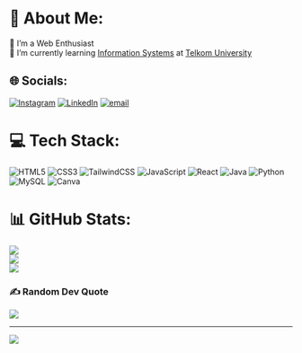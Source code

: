 # 💫 About Me:
🔭 I’m a Web Enthusiast<br>🌱 I’m currently learning <a href="https://online.uc.edu/blog/what-is-information-systems-and-why/#:~:text=A%20degree%20in%20information%20systems%20focuses%20on%20the%20integration%20of,analyze%20information%20for%20decision-making." target="_blank">Information Systems</a> at <a href="https://telkomuniversity.ac.id/en/" target="_blank">Telkom University</a><br>


## 🌐 Socials:
[![Instagram](https://img.shields.io/badge/Instagram-%23E4405F.svg?logo=Instagram&logoColor=white)](https://instagram.com/nivednaivatco/) [![LinkedIn](https://img.shields.io/badge/LinkedIn-%230077B5.svg?logo=linkedin&logoColor=white)](https://linkedin.com/in/devinoctavian/) [![email](https://img.shields.io/badge/Email-D14836?logo=gmail&logoColor=white)](mailto:devin191006@gmail.com) 

# 💻 Tech Stack:
![HTML5](https://img.shields.io/badge/html5-%23E34F26.svg?style=for-the-badge&logo=html5&logoColor=white) ![CSS3](https://img.shields.io/badge/css3-%231572B6.svg?style=for-the-badge&logo=css3&logoColor=white) ![TailwindCSS](https://img.shields.io/badge/tailwindcss-%2338B2AC.svg?style=for-the-badge&logo=tailwind-css&logoColor=white) ![JavaScript](https://img.shields.io/badge/javascript-%23323330.svg?style=for-the-badge&logo=javascript&logoColor=%23F7DF1E) ![React](https://img.shields.io/badge/react-%2320232a.svg?style=for-the-badge&logo=react&logoColor=%2361DAFB) ![Java](https://img.shields.io/badge/java-%23ED8B00.svg?style=for-the-badge&logo=openjdk&logoColor=white) ![Python](https://img.shields.io/badge/python-3670A0?style=for-the-badge&logo=python&logoColor=ffdd54) ![MySQL](https://img.shields.io/badge/mysql-4479A1.svg?style=for-the-badge&logo=mysql&logoColor=white) ![Canva](https://img.shields.io/badge/Canva-%2300C4CC.svg?style=for-the-badge&logo=Canva&logoColor=white)
# 📊 GitHub Stats:
![](https://github-readme-stats.vercel.app/api?username=DevinTheCreator&theme=dark&hide_border=false&include_all_commits=false&count_private=false)<br/>
![](https://nirzak-streak-stats.vercel.app/?user=DevinTheCreator&theme=dark&hide_border=false)<br/>
![](https://github-readme-stats.vercel.app/api/top-langs/?username=DevinTheCreator&theme=dark&hide_border=false&include_all_commits=false&count_private=false&layout=compact)

### ✍️ Random Dev Quote
![](https://quotes-github-readme.vercel.app/api?type=vetical&theme=tokyonight)

---
[![](https://visitcount.itsvg.in/api?id=devin-phy&icon=0&color=0)](https://visitcount.itsvg.in)

<!-- Proudly created with GPRM ( https://gprm.itsvg.in ) -->
